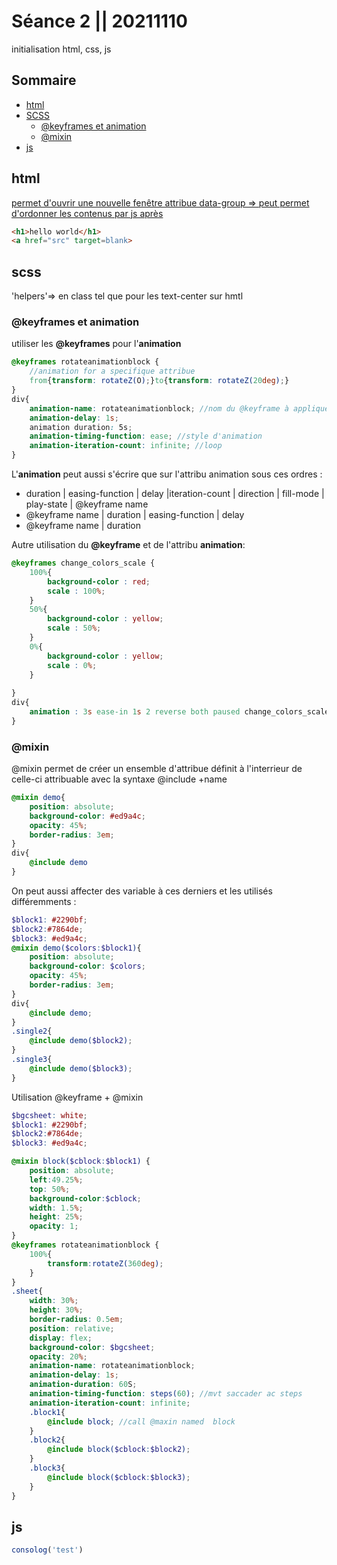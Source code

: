 # Séance 2 || 20211110
initialisation html, css, js 

## Sommaire 
- [html](#html)
- [SCSS](#scss)
    - [@keyframes et animation](#@keyframes-et-animation)
    - [@mixin](#mixin)
- [js](#js)

## html
<a href="src" target=__blank__> permet d'ouvrir une nouvelle fenêtre
attribue data-group => peut permet d'ordonner les contenus par js après 
````html
<h1>hello world</h1>
<a href="src" target=blank>
````

## scss
'helpers'=> en class tel que pour les text-center sur hmtl

### @keyframes et animation
utiliser les __@keyframes__ pour l'__animation__ 
````scss
@keyframes rotateanimationblock {
    //animation for a specifique attribue
    from{transform: rotateZ(O);}to{transform: rotateZ(20deg);}
}
div{
    animation-name: rotateanimationblock; //nom du @keyframe à appliqué
    animation-delay: 1s;
    animation duration: 5s; 
    animation-timing-function: ease; //style d'animation
    animation-iteration-count: infinite; //loop
}
````
L'__animation__ peut aussi s'écrire que sur l'attribu animation sous ces ordres : 
- duration | easing-function | delay |iteration-count | direction | fill-mode | play-state | @keyframe name
- @keyframe name | duration | easing-function | delay
- @keyframe name | duration

Autre utilisation du __@keyframe__ et de l'attribu __animation__: 
````scss
@keyframes change_colors_scale {
    100%{
        background-color : red;
        scale : 100%;
    }
    50%{
        background-color : yellow;
        scale : 50%;
    }
    0%{
        background-color : yellow;
        scale : 0%;
    }
    
}
div{
    animation : 3s ease-in 1s 2 reverse both paused change_colors_scale;
}

````


### @mixin
@mixin permet de créer un ensemble d'attribue définit à l'interrieur de celle-ci attribuable avec la syntaxe @include +name
````scss
@mixin demo{
    position: absolute;
    background-color: #ed9a4c; 
    opacity: 45%;
    border-radius: 3em;
}
div{
    @include demo
}
````
On peut aussi affecter des variable à ces derniers et les utilisés différemments : 
````scss
$block1: #2290bf;
$block2:#7864de; 
$block3: #ed9a4c;
@mixin demo($colors:$block1){
    position: absolute;
    background-color: $colors; 
    opacity: 45%;
    border-radius: 3em;
}
div{
    @include demo;
}
.single2{
    @include demo($block2);
}
.single3{
    @include demo($block3);
}
````

Utilisation @keyframe + @mixin
````scss
$bgcsheet: white;
$block1: #2290bf;
$block2:#7864de; 
$block3: #ed9a4c;

@mixin block($cblock:$block1) {
    position: absolute;
    left:49.25%;
    top: 50%;
    background-color:$cblock;
    width: 1.5%;
    height: 25%;
    opacity: 1;
}
@keyframes rotateanimationblock {
    100%{
        transform:rotateZ(360deg);
    }
}
.sheet{
    width: 30%;
    height: 30%;
    border-radius: 0.5em;
    position: relative;
    display: flex;
    background-color: $bgcsheet;
    opacity: 20%;
    animation-name: rotateanimationblock;
    animation-delay: 1s;
    animation-duration: 60S;
    animation-timing-function: steps(60); //mvt saccader ac steps
    animation-iteration-count: infinite;
    .block1{
        @include block; //call @maxin named  block 
    }
    .block2{
        @include block($cblock:$block2);
    }
    .block3{
        @include block($cblock:$block3);
    }
}
````

## js
````javascript
consolog('test')
````

